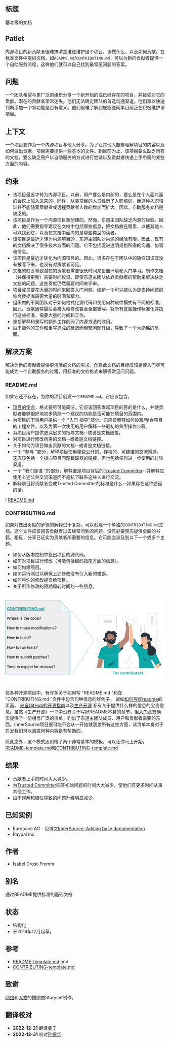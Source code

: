 ## 标题

基准级的文档

## Patlet

内源项目的新贡献者很难搞清楚谁在维护这个项目，该做什么，以及如何贡献。在标准文件中提供文档，如`README.md`/`CONTRIBUTING.md`，可以为新的贡献者提供一个自助服务流程，这样他们就可以自己找到最常见问题的答案。

## 问题

一个团队希望与更广泛的组织分享一个新开始的或已经存在的项目，并接受对它的贡献。潜在的贡献者常常迷失。他们无法确定团队的首选沟通渠道。他们难以快速判断添加一个新功能是否有意义。他们很难了解到底哪些同事目前正在积极维护该项目。

## 上下文

一个项目要作为一个内源项目与他人分享。为了让其他人能够理解项目的内容以及如何做出贡献，项目需要提供一些基本的文件。到目前为止，该项目要么缺乏所有的文档，要么缺乏用户以自助服务的方式进行尝试以及贡献者快速上手所需的某些方面的内容。

## 约束

- 该项目最近才转为内源项目。以前，用户要么是内部的，要么是在个人面对面的会议上加入进来的。同样，从事项目的人员经历了入职培训，而这种入职培训并不能随着贡献者或远程贡献者人数的增加而扩大。因此，自助服务文档是缺乏的。
- 该项目是作为一个内源项目新创建的。然而，东道主团队缺乏内源的经验。因此，他们需要指导建议在文档中包括哪些信息，把文档放在哪里，以便其他人可以找到它，以及在文档中面向的是哪些类型的读者。
- 该项目是最近才转为内源项目的，东道主团队对内源的经验有限。因此，现有的文档解决了很多技术方面的问题。它不包括促进透明规划所需的沟通、协调和信息。
- 该项目是最近才转化为内源项目的。因此，很多存在于团队中的隐性知识既没有被写下来，也没有对贡献者可见。
- 文档的缺乏导致潜在的贡献者需要很长时间来设置环境和入门学习。制作文档（并保持更新）需要时间投资。即使东道主团队依靠贡献者的帮助来解决缺乏文档的问题，这些贡献仍然需要时间来评审。
- 项目成员要花大量的时间来回答入门问题。维护一个可以被认为是支持问题的综合数据库需要大量的时间和精力。
- 组织内的不同团队对于如何格式化源代码和使用何种软件模式有不同的标准。因此，贡献通常最后会被大幅修改甚至全部重写。将所有这些操作标准化并执行这些标准，需要大量的时间和工作。
- 重复解释和重写的额外工作削弱了内源方法的效用。
- 由于额外的工作和重写造成的延迟而频繁问题升级，导致了一个大奶酪的局面。

## 解决方案

解决为新的贡献者提供更清晰的文档的需求。创建此文档的目标应该是使入门尽可能成为一个自助服务的过程，用标准的文档格式来解答常见问问题。

### README.md

如果它还不存在，为你的项目创建一个`README.md`。它应该包含。

* [项目的使命](https://producingoss.com/en/producingoss.html#mission-statement)，格式要尽可能简洁。它应该回答发起项目的目的是什么，并使贡献者能够很好地初步猜测一个建议的功能是否可能在项目的范围内。
* 为项目的下游用户提供一个 "入门 指导"部分。它应该解释如何设置/整合项目的工程文件，以及为第一次使用的用户解释一些最初的典型操作步骤。
* 为项目用户提供更深层次的指导文档--或者是文档链接。
* 对项目进行修改所需的文档--或者是文档链接。
* 关于如何为项目做出贡献的文档--或者是文档链接。
* 一个 "参与 "部分，解释项目使用哪些公开的、存档的、可链接的交流渠道。这应该包括一个指向项目问题跟踪器的链接，但也包括任何进一步使用的讨论渠道。
* 一个 "我们是谁 "的部分，解释谁是项目背后的[Trusted Committer](./trusted-committer.md)--并解释应使用上述公共交流渠道而不是私下联系这些人进行交流。
* 解释项目将贡献者变成Trusted Committer的标准是什么--如果存在这种途径的话。

! [README.md](../../../assets/img/standard-base-documentation/README-for-users.png)

### CONTRIBUTING.md

如果对做出贡献的步骤的解释过于复杂，可以创建一个单独的`CONTRIBUTING.md`文档。这个文件应该回答贡献者过去经常问到的问题。没有必要预先提供全面的书籍。相反，分享已证实为贡献者所需要的信息。它可能会涉及到以下一个或多个主题。

* 如何从版本控制中签出项目的源代码。
* 如何对项目进行修改（可能包括编码指南方面的信息）。
* 如何构建项目。
* 如何运行测试以确保上述修改没有引入新的错误。
* 如何将你的修改提交给项目。
* 关于所作修改的预期周转时间的一些信息。

![CONTRIBUTING.md](../../../assets/img/standard-base-documentation/CONTRIBUTING-for-contributors.png)

在各种开源项目中，有许多关于如何写 "README.md "和在 "CONTRIBUTING.md "文件中包含何种信息的好例子，
诸如[如何写好readme](https://m.dotdev.co/how-to-write-a-readme-that-rocks-bc29f279611a)的页面。
[来自GitHub的开源指南](https://opensource.guide/)以及[生产开源](https://producingoss.com/en/producingoss.html)
都有关于提供什么样的信息的宝贵信息。虽然《生产开源》一书中没有关于写好README本身的章节，但[入门章节](https://producingoss.com/en/producingoss.html#starting-from-what-you-have)确实提供了一份相当广泛的清单，列出了东道主团队成员、用户和贡献者需要的东西。InnerSource项目很可能不会从一开始就涵盖所有这些方面，该清单本身对于启发我们可以涵盖何种内容是有帮助的。

除此之外，这个模式还附带了两个非常基本的模板，可以让你马上开始。[README-template.md](../templates/README-template.md)和[CONTRIBUTING-template.md](../templates/CONTRIBUTING-template.md)

## 结果

* 贡献者上手的时间大大减少。
* 为[Trusted Committer](./trusted-committer.md)回答初始问题的时间大大减少，使他们有更多时间从事其他工作。
* 由于误解和错位导致的问题升级明显减少。

## 已知实例

* Europace AG - 见博文[InnerSource: Adding base documentation](https://tech.europace.de/post/innersource-base-documentation/)
* Paypal Inc.

## 作者

* Isabel Drost-Fromm

## 别名

通过README提供标准的基础文档

## 状态

* 结构化
* 于2019年12月起草。

## 参考

* [README-template.md](../templates/README-template.md) and
* [CONTRIBUTING-template.md](../templates/CONTRIBUTING-template.md)

## 致谢

[网络](https://storyset.com/web)和[人物](https://storyset.com/people)的插图由Storyset制作。

## 翻译校对

* **2022-12-21** 翻译[姜宁](https://github.com/willemjiang)
* **2022-12-31** 校对[孙振华](https://github.com/sunzhh02)
